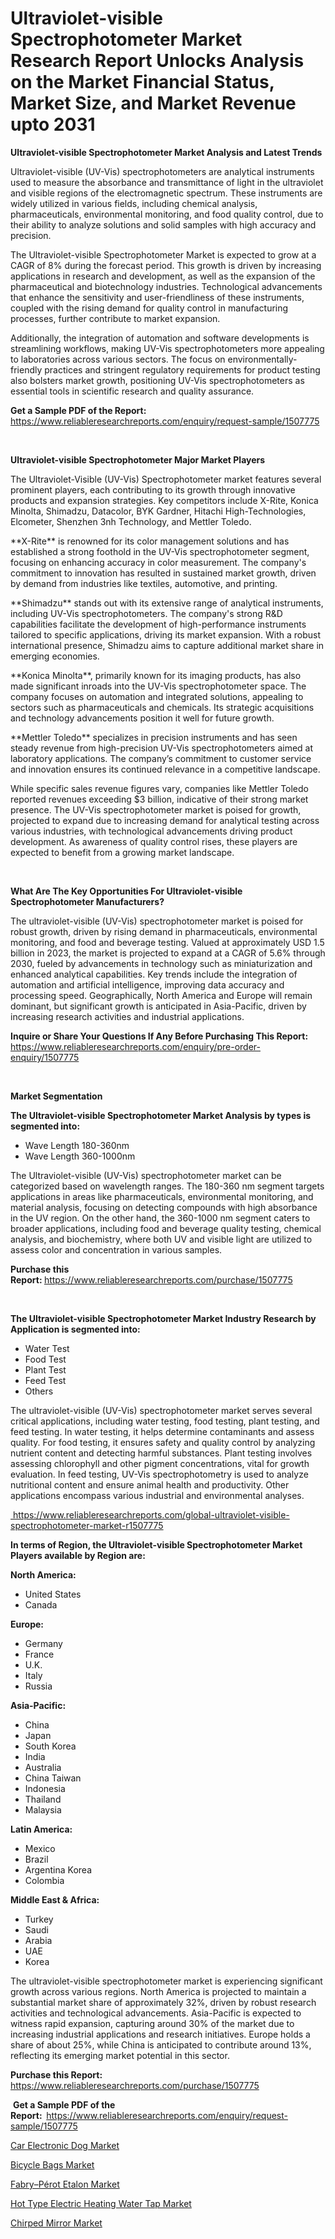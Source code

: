 <p><h1>Ultraviolet-visible Spectrophotometer Market Research Report Unlocks Analysis on the Market Financial Status, Market Size, and Market Revenue upto 2031</h1></p><p><strong>Ultraviolet-visible Spectrophotometer Market Analysis and Latest Trends</strong></p>
<p><p>Ultraviolet-visible (UV-Vis) spectrophotometers are analytical instruments used to measure the absorbance and transmittance of light in the ultraviolet and visible regions of the electromagnetic spectrum. These instruments are widely utilized in various fields, including chemical analysis, pharmaceuticals, environmental monitoring, and food quality control, due to their ability to analyze solutions and solid samples with high accuracy and precision.</p><p>The Ultraviolet-visible Spectrophotometer Market is expected to grow at a CAGR of 8% during the forecast period. This growth is driven by increasing applications in research and development, as well as the expansion of the pharmaceutical and biotechnology industries. Technological advancements that enhance the sensitivity and user-friendliness of these instruments, coupled with the rising demand for quality control in manufacturing processes, further contribute to market expansion. </p><p>Additionally, the integration of automation and software developments is streamlining workflows, making UV-Vis spectrophotometers more appealing to laboratories across various sectors. The focus on environmentally-friendly practices and stringent regulatory requirements for product testing also bolsters market growth, positioning UV-Vis spectrophotometers as essential tools in scientific research and quality assurance.</p></p>
<p><strong>Get a Sample PDF of the Report:&nbsp;</strong> <a href="https://www.reliableresearchreports.com/enquiry/request-sample/1507775">https://www.reliableresearchreports.com/enquiry/request-sample/1507775</a></p>
<p>&nbsp;</p>
<p><strong>Ultraviolet-visible Spectrophotometer Major Market Players</strong></p>
<p><p>The Ultraviolet-Visible (UV-Vis) Spectrophotometer market features several prominent players, each contributing to its growth through innovative products and expansion strategies. Key competitors include X-Rite, Konica Minolta, Shimadzu, Datacolor, BYK Gardner, Hitachi High-Technologies, Elcometer, Shenzhen 3nh Technology, and Mettler Toledo.</p><p>**X-Rite** is renowned for its color management solutions and has established a strong foothold in the UV-Vis spectrophotometer segment, focusing on enhancing accuracy in color measurement. The company's commitment to innovation has resulted in sustained market growth, driven by demand from industries like textiles, automotive, and printing.</p><p>**Shimadzu** stands out with its extensive range of analytical instruments, including UV-Vis spectrophotometers. The company's strong R&D capabilities facilitate the development of high-performance instruments tailored to specific applications, driving its market expansion. With a robust international presence, Shimadzu aims to capture additional market share in emerging economies.</p><p>**Konica Minolta**, primarily known for its imaging products, has also made significant inroads into the UV-Vis spectrophotometer space. The company focuses on automation and integrated solutions, appealing to sectors such as pharmaceuticals and chemicals. Its strategic acquisitions and technology advancements position it well for future growth.</p><p>**Mettler Toledo** specializes in precision instruments and has seen steady revenue from high-precision UV-Vis spectrophotometers aimed at laboratory applications. The company’s commitment to customer service and innovation ensures its continued relevance in a competitive landscape.</p><p>While specific sales revenue figures vary, companies like Mettler Toledo reported revenues exceeding $3 billion, indicative of their strong market presence. The UV-Vis spectrophotometer market is poised for growth, projected to expand due to increasing demand for analytical testing across various industries, with technological advancements driving product development. As awareness of quality control rises, these players are expected to benefit from a growing market landscape.</p></p>
<p>&nbsp;</p>
<p><strong>What Are The Key Opportunities For Ultraviolet-visible Spectrophotometer Manufacturers?</strong></p>
<p><p>The ultraviolet-visible (UV-Vis) spectrophotometer market is poised for robust growth, driven by rising demand in pharmaceuticals, environmental monitoring, and food and beverage testing. Valued at approximately USD 1.5 billion in 2023, the market is projected to expand at a CAGR of 5.6% through 2030, fueled by advancements in technology such as miniaturization and enhanced analytical capabilities. Key trends include the integration of automation and artificial intelligence, improving data accuracy and processing speed. Geographically, North America and Europe will remain dominant, but significant growth is anticipated in Asia-Pacific, driven by increasing research activities and industrial applications.</p></p>
<p><strong>Inquire or Share Your Questions If Any Before Purchasing This Report:</strong> <a href="https://www.reliableresearchreports.com/enquiry/pre-order-enquiry/1507775">https://www.reliableresearchreports.com/enquiry/pre-order-enquiry/1507775</a></p>
<p>&nbsp;</p>
<p><strong>Market Segmentation</strong></p>
<p><strong>The Ultraviolet-visible Spectrophotometer Market Analysis by types is segmented into:</strong></p>
<p><ul><li>Wave Length 180-360nm</li><li>Wave Length 360-1000nm</li></ul></p>
<p><p>The Ultraviolet-visible (UV-Vis) spectrophotometer market can be categorized based on wavelength ranges. The 180-360 nm segment targets applications in areas like pharmaceuticals, environmental monitoring, and material analysis, focusing on detecting compounds with high absorbance in the UV region. On the other hand, the 360-1000 nm segment caters to broader applications, including food and beverage quality testing, chemical analysis, and biochemistry, where both UV and visible light are utilized to assess color and concentration in various samples.</p></p>
<p><strong>Purchase this Report:&nbsp;</strong><a href="https://www.reliableresearchreports.com/purchase/1507775">https://www.reliableresearchreports.com/purchase/1507775</a></p>
<p>&nbsp;</p>
<p><strong>The Ultraviolet-visible Spectrophotometer Market Industry Research by Application is segmented into:</strong></p>
<p><ul><li>Water Test</li><li>Food Test</li><li>Plant Test</li><li>Feed Test</li><li>Others</li></ul></p>
<p><p>The ultraviolet-visible (UV-Vis) spectrophotometer market serves several critical applications, including water testing, food testing, plant testing, and feed testing. In water testing, it helps determine contaminants and assess quality. For food testing, it ensures safety and quality control by analyzing nutrient content and detecting harmful substances. Plant testing involves assessing chlorophyll and other pigment concentrations, vital for growth evaluation. In feed testing, UV-Vis spectrophotometry is used to analyze nutritional content and ensure animal health and productivity. Other applications encompass various industrial and environmental analyses.</p></p>
<p><a href="https://www.reliableresearchreports.com/global-ultraviolet-visible-spectrophotometer-market-r1507775">&nbsp;https://www.reliableresearchreports.com/global-ultraviolet-visible-spectrophotometer-market-r1507775</a></p>
<p><strong>In terms of Region, the Ultraviolet-visible Spectrophotometer Market Players available by Region are:</strong></p>
<p>
    <p> <strong> North America: </strong>
        <ul>
            <li>United States</li>
            <li>Canada</li>
        </ul>
        </p> 
    <p> <strong> Europe: </strong>
        <ul>
            <li>Germany</li>
            <li>France</li>
            <li>U.K.</li>
            <li>Italy</li>
            <li>Russia</li>
        </ul>
        </p> 
    <p> <strong> Asia-Pacific: </strong>
        <ul>
            <li>China</li>
            <li>Japan</li>
            <li>South Korea</li>
            <li>India</li>
            <li>Australia</li>
            <li>China Taiwan</li>
            <li>Indonesia</li>
            <li>Thailand</li>
            <li>Malaysia</li>
        </ul>
        </p> 
    <p> <strong> Latin America: </strong>
        <ul>
            <li>Mexico</li>
            <li>Brazil</li>
            <li>Argentina Korea</li>
            <li>Colombia</li>
        </ul>
        </p> 
    <p> <strong> Middle East & Africa: </strong>
        <ul>
            <li>Turkey</li>
            <li>Saudi</li>
            <li>Arabia</li>
            <li>UAE</li>
            <li>Korea</li>
        </ul>
    </p>
    </p>
<p><p>The ultraviolet-visible spectrophotometer market is experiencing significant growth across various regions. North America is projected to maintain a substantial market share of approximately 32%, driven by robust research activities and technological advancements. Asia-Pacific is expected to witness rapid expansion, capturing around 30% of the market due to increasing industrial applications and research initiatives. Europe holds a share of about 25%, while China is anticipated to contribute around 13%, reflecting its emerging market potential in this sector.</p></p>
<p><strong>Purchase this Report: </strong><a href="https://www.reliableresearchreports.com/purchase/1507775">https://www.reliableresearchreports.com/purchase/1507775</a></p>
<p>&nbsp;<strong>Get a Sample PDF of the Report:&nbsp;&nbsp;</strong><a href="https://www.reliableresearchreports.com/enquiry/request-sample/1507775">https://www.reliableresearchreports.com/enquiry/request-sample/1507775</a></p>
<p><strong></strong></p>
<p><p><a href="https://github.com/provorikovar/Market-Research-Report-List-6/blob/main/car-electronic-dog-market.md">Car Electronic Dog Market</a></p><p><a href="https://issuu.com/reportprime-2/docs/bicycle-bags-market-size-2030.pptx_bd22673f4da6bb">Bicycle Bags Market</a></p><p><a href="https://medium.com/@meganpayne72/a-comprehensive-look-at-product-type-solid-etalon-air-spaced-etalon-piezo-tunable-6b94600c4873?postPublishedType=repub">Fabry–Pérot Etalon Market</a></p><p><a href="https://github.com/angelajermaine/Market-Research-Report-List-5/blob/main/hot-type-electric-heating-water-tap-market.md">Hot Type Electric Heating Water Tap Market</a></p><p><a href="https://medium.com/@meganpayne72/driving-market-forces-in-the-chirped-mirror-market-market-trends-and-future-forecasts-till-2031-0205ead02f1c?postPublishedType=repub">Chirped Mirror Market</a></p></p>